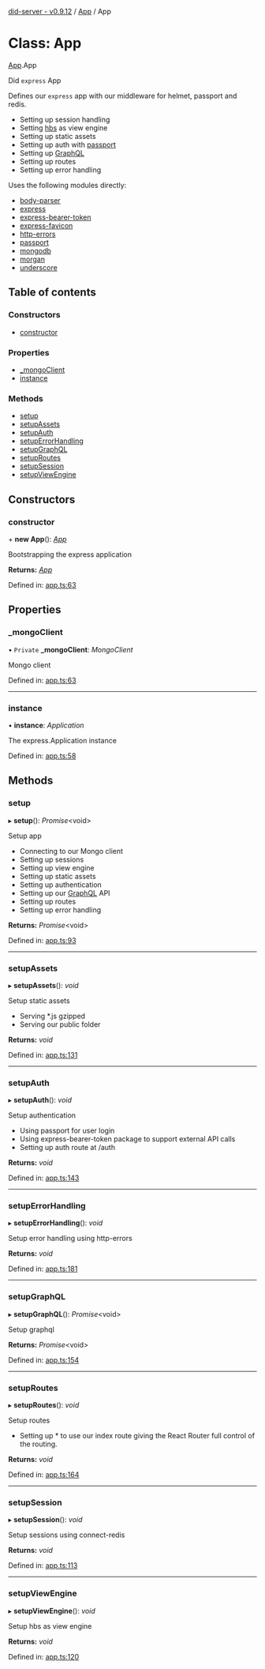 [did-server - v0.9.12](../README.md) / [App](../modules/app.md) / App

# Class: App

[App](../modules/app.md).App

Did `express` App

Defines our `express` app with our middleware
for helmet, passport and redis.

- Setting up session handling
- Setting [hbs](https://www.npmjs.com/package/hbs) as view engine
- Setting up static assets
- Setting up auth with [passport](https://www.npmjs.com/package/passport)
- Setting up [GraphQL](https://graphql.org/)
- Setting up routes
- Setting up error handling

Uses the following modules directly:

* [body-parser](https://www.npmjs.com/package/body-parser)
* [express](https://www.npmjs.com/package/express)
* [express-bearer-token](https://www.npmjs.com/package/express-bearer-token)
* [express-favicon](https://www.npmjs.com/package/express-favicon)
* [http-errors](https://www.npmjs.com/package/http-errors)
* [passport](https://www.npmjs.com/package/passport)
* [mongodb](https://www.npmjs.com/package/mongodb)
* [morgan](https://www.npmjs.com/package/morgan)
* [underscore](https://www.npmjs.com/package/underscore)

## Table of contents

### Constructors

- [constructor](app.app-1.md#constructor)

### Properties

- [\_mongoClient](app.app-1.md#_mongoclient)
- [instance](app.app-1.md#instance)

### Methods

- [setup](app.app-1.md#setup)
- [setupAssets](app.app-1.md#setupassets)
- [setupAuth](app.app-1.md#setupauth)
- [setupErrorHandling](app.app-1.md#setuperrorhandling)
- [setupGraphQL](app.app-1.md#setupgraphql)
- [setupRoutes](app.app-1.md#setuproutes)
- [setupSession](app.app-1.md#setupsession)
- [setupViewEngine](app.app-1.md#setupviewengine)

## Constructors

### constructor

\+ **new App**(): [*App*](app.app-1.md)

Bootstrapping the express application

**Returns:** [*App*](app.app-1.md)

Defined in: [app.ts:63](https://github.com/Puzzlepart/did/blob/dev/server/app.ts#L63)

## Properties

### \_mongoClient

• `Private` **\_mongoClient**: *MongoClient*

Mongo client

Defined in: [app.ts:63](https://github.com/Puzzlepart/did/blob/dev/server/app.ts#L63)

___

### instance

• **instance**: *Application*

The express.Application instance

Defined in: [app.ts:58](https://github.com/Puzzlepart/did/blob/dev/server/app.ts#L58)

## Methods

### setup

▸ **setup**(): *Promise*<void\>

Setup app

* Connecting to our Mongo client
* Setting up sessions
* Setting up view engine
* Setting up static assets
* Setting up authentication
* Setting up our [GraphQL](https://graphql.org/) API
* Setting up routes
* Setting up error handling

**Returns:** *Promise*<void\>

Defined in: [app.ts:93](https://github.com/Puzzlepart/did/blob/dev/server/app.ts#L93)

___

### setupAssets

▸ **setupAssets**(): *void*

Setup static assets

* Serving *.js gzipped
* Serving our public folder

**Returns:** *void*

Defined in: [app.ts:131](https://github.com/Puzzlepart/did/blob/dev/server/app.ts#L131)

___

### setupAuth

▸ **setupAuth**(): *void*

Setup authentication

* Using passport for user login
* Using express-bearer-token package to support external API calls
* Setting up auth route at /auth

**Returns:** *void*

Defined in: [app.ts:143](https://github.com/Puzzlepart/did/blob/dev/server/app.ts#L143)

___

### setupErrorHandling

▸ **setupErrorHandling**(): *void*

Setup error handling using http-errors

**Returns:** *void*

Defined in: [app.ts:181](https://github.com/Puzzlepart/did/blob/dev/server/app.ts#L181)

___

### setupGraphQL

▸ **setupGraphQL**(): *Promise*<void\>

Setup graphql

**Returns:** *Promise*<void\>

Defined in: [app.ts:154](https://github.com/Puzzlepart/did/blob/dev/server/app.ts#L154)

___

### setupRoutes

▸ **setupRoutes**(): *void*

Setup routes

* Setting up * to use our index route giving the React
Router full control of the routing.

**Returns:** *void*

Defined in: [app.ts:164](https://github.com/Puzzlepart/did/blob/dev/server/app.ts#L164)

___

### setupSession

▸ **setupSession**(): *void*

Setup sessions using connect-redis

**Returns:** *void*

Defined in: [app.ts:113](https://github.com/Puzzlepart/did/blob/dev/server/app.ts#L113)

___

### setupViewEngine

▸ **setupViewEngine**(): *void*

Setup hbs as view engine

**Returns:** *void*

Defined in: [app.ts:120](https://github.com/Puzzlepart/did/blob/dev/server/app.ts#L120)
